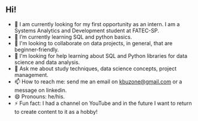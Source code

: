 ## Hi!

- 🔭 I am currently looking for my first opportunity as an intern. I am a Systems Analytics and Development student at FATEC-SP.
- 🌱 I’m currently learning SQL and python basics.
- 👯 I'm looking to collaborate on data projects, in general, that are beginner-friendly.
- 🤔 I'm looking for help learning about SQL and Python libraries for data science and data analysis.
- 💬 Ask me about study techniques, data science concepts, project management.
- 📫 How to reach me: send me an email on kbuzone@gmail.com or a message on linkedin.
- 😄 Pronouns: he/his.
- ⚡ Fun fact: I had a channel on YouTube and in the future I want to return to create content to it as a hobby!
